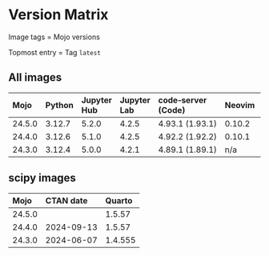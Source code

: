 # Version Matrix

Image tags = Mojo versions

Topmost entry = Tag `latest`

## All images

| Mojo   | Python     | Jupyter Hub | Jupyter Lab | code‑server (Code) | Neovim | Git    | Git LFS | Pandoc | Linux distro |
|:-------|:-----------|:------------|:------------|:-------------------|:-------|:-------|:--------|:-------|:-------------|
| 24.5.0 | 3.12.7     | 5.2.0       | 4.2.5       | 4.93.1 (1.93.1)    | 0.10.2 | 2.47.0 | 3.5.1   | 3.2    | Debian 12    |
| 24.4.0 | 3.12.6     | 5.1.0       | 4.2.5       | 4.92.2 (1.92.2)    | 0.10.1 | 2.46.1 | 3.5.1   | 3.2    | Debian 12    |
| 24.3.0 | 3.12.4     | 5.0.0       | 4.2.1       | 4.89.1 (1.89.1)    | n/a    | 2.45.2 | 3.5.1   | 3.1.11 | Debian 12    |

## scipy images

| Mojo   | CTAN date  | Quarto  |
|:-------|:-----------|:--------|
| 24.5.0 |            | 1.5.57  |
| 24.4.0 | 2024-09-13 | 1.5.57  |
| 24.3.0 | 2024-06-07 | 1.4.555 |
